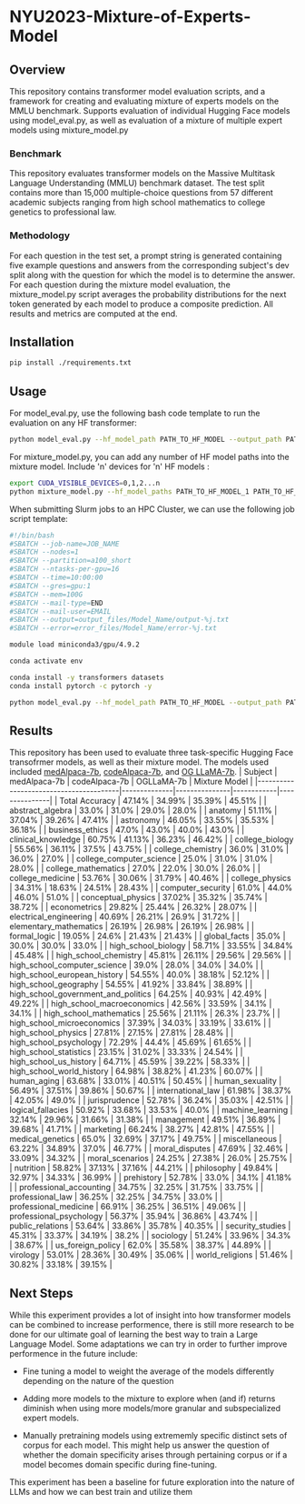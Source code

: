 # NYU2023-Mixture-of-Experts-Model

## Overview
This repository contains transformer model evaluation scripts, and a framework for creating and evaluating mixture of experts models on the MMLU benchmark. Supports evaluation of individual Hugging Face models using model_eval.py,  as well as evaluation of a mixture of multiple expert models using mixture_model.py

### Benchmark
This repository evaluates transformer models on the Massive Multitask Language Understanding (MMLU) benchmark dataset. The test split contains more than 15,000 multiple-choice questions from 57 different academic subjects ranging from high school mathematics to college genetics to professional law.

### Methodology
For each question in the test set, a prompt string is generated containing five example questions and answers from the corresponding subject's dev split along with the question for which the model is to determine the answer. For each question during the mixture model evaluation, the mixture_model.py script averages the probability distributions for the next token generated by each model to produce a composite prediction. All results and metrics are computed at the end.

## Installation
```bash
pip install ./requirements.txt
```
## Usage
For model_eval.py, use the following bash code template to run the evaluation on any HF transformer:
```bash
python model_eval.py --hf_model_path PATH_TO_HF_MODEL --output_path PATH_TO_OUTPUT_DATA
```

For mixture_model.py, you can add any number of HF model paths into the mixture model. Include 'n' devices for 'n' HF models :
```bash
export CUDA_VISIBLE_DEVICES=0,1,2...n
python mixture_model.py --hf_model_paths PATH_TO_HF_MODEL_1 PATH_TO_HF_MODEL_2 PATH_TO_HF_MODEL_3 --output_path PATH_TO_OUTPUT_DATA
```

When submitting Slurm jobs to an HPC Cluster, we can use the following job script template: 
```bash
#!/bin/bash
#SBATCH --job-name=JOB_NAME
#SBATCH --nodes=1
#SBATCH --partition=a100_short
#SBATCH --ntasks-per-gpu=16
#SBATCH --time=10:00:00
#SBATCH --gres=gpu:1
#SBATCH --mem=100G
#SBATCH --mail-type=END
#SBATCH --mail-user=EMAIL
#SBATCH --output=output_files/Model_Name/output-%j.txt
#SBATCH --error=error_files/Model_Name/error-%j.txt

module load miniconda3/gpu/4.9.2

conda activate env

conda install -y transformers datasets
conda install pytorch -c pytorch -y

python model_eval.py --hf_model_path PATH_TO_HF_MODEL --output_path PATH_TO_OUTPUT_DATA
```

## Results
This repository has been used to evaluate three task-specific Hugging Face transofrmer models, as well as their mixture model. The models used included [medAlpaca-7b](https://huggingface.co/medalpaca/medalpaca-7b), [codeAlpaca-7b](https://huggingface.co/allenai/open-instruct-code-alpaca-7b), and [OG LLaMA-7b](https://huggingface.co/decapoda-research/llama-7b-hf).
| Subject                                | medAlpaca-7b | codeAlpaca-7b | OGLLaMA-7b | Mixture Model |
|----------------------------------------|--------------|---------------|------------|---------------|
| Total Accuracy                   | 47.14%        | 34.99%         | 35.39%        | 45.51%         |
| abstract_algebra                       | 33.0%        | 31.0%         | 29.0%      | 28.0%         |
| anatomy                                | 51.11%       | 37.04%        | 39.26%     | 47.41%        |
| astronomy                              | 46.05%       | 33.55%        | 35.53%     | 36.18%        |
| business_ethics                        | 47.0%        | 43.0%         | 40.0%      | 43.0%         |
| clinical_knowledge                     | 60.75%       | 41.13%        | 36.23%     | 46.42%        |
| college_biology                        | 55.56%       | 36.11%        | 37.5%      | 43.75%        |
| college_chemistry                      | 36.0%        | 31.0%         | 36.0%      | 27.0%         |
| college_computer_science                | 25.0%        | 31.0%         | 31.0%      | 28.0%         |
| college_mathematics                     | 27.0%        | 22.0%         | 30.0%      | 26.0%         |
| college_medicine                       | 53.76%       | 30.06%        | 31.79%     | 40.46%        |
| college_physics                        | 34.31%       | 18.63%        | 24.51%     | 28.43%        |
| computer_security                      | 61.0%        | 44.0%         | 46.0%      | 51.0%         |
| conceptual_physics                     | 37.02%       | 35.32%        | 35.74%     | 38.72%        |
| econometrics                           | 29.82%       | 25.44%        | 26.32%     | 28.07%        |
| electrical_engineering                  | 40.69%       | 26.21%        | 26.9%      | 31.72%        |
| elementary_mathematics                  | 26.19%       | 26.98%        | 26.19%     | 26.98%        |
| formal_logic                           | 19.05%       | 24.6%         | 21.43%     | 21.43%        |
| global_facts                           | 35.0%        | 30.0%         | 30.0%      | 33.0%         |
| high_school_biology                    | 58.71%       | 33.55%        | 34.84%     | 45.48%        |
| high_school_chemistry                  | 45.81%       | 26.11%        | 29.56%     | 29.56%        |
| high_school_computer_science            | 39.0%        | 28.0%         | 34.0%      | 34.0%         |
| high_school_european_history           | 54.55%       | 40.0%         | 38.18%     | 52.12%        |
| high_school_geography                  | 54.55%       | 41.92%        | 33.84%     | 38.89%        |
| high_school_government_and_politics    | 64.25%       | 40.93%        | 42.49%     | 49.22%        |
| high_school_macroeconomics             | 42.56%       | 33.59%        | 34.1%      | 34.1%         |
| high_school_mathematics                | 25.56%       | 21.11%        | 26.3%      | 23.7%         |
| high_school_microeconomics             | 37.39%       | 34.03%        | 33.19%     | 33.61%        |
| high_school_physics                    | 27.81%       | 27.15%        | 27.81%     | 28.48%        |
| high_school_psychology                 | 72.29%       | 44.4%         | 45.69%     | 61.65%        |
| high_school_statistics                | 23.15%       | 31.02%        | 33.33%     | 24.54%        |
| high_school_us_history                 | 64.71%       | 45.59%        | 39.22%     | 58.33%        |
| high_school_world_history              | 64.98%       | 38.82%        | 41.23%     | 60.07%        |
| human_aging                           | 63.68%       | 33.01%        | 40.51%     | 50.45%        |
| human_sexuality                       | 56.49%       | 37.51%        | 39.86%     | 50.67%        |
| international_law                     | 61.98%       | 38.37%        | 42.05%     | 49.0%         |
| jurisprudence                         | 52.78%       | 36.24%        | 35.03%     | 42.51%        |
| logical_fallacies                     | 50.92%       | 33.68%        | 33.53%     | 40.0%         |
| machine_learning                      | 32.14%       | 29.96%        | 31.66%     | 31.38%        |
| management                           | 49.51%       | 36.89%        | 39.68%     | 41.71%        |
| marketing                             | 66.24%       | 38.27%        | 42.81%     | 47.55%        |
| medical_genetics                      | 65.0%        | 32.69%        | 37.17%     | 49.75%        |
| miscellaneous                         | 63.22%       | 34.89%        | 37.0%      | 46.77%        |
| moral_disputes                        | 47.69%       | 32.46%        | 33.09%     | 34.32%        |
| moral_scenarios                       | 24.25%       | 27.38%        | 26.0%      | 25.75%        |
| nutrition                             | 58.82%       | 37.13%        | 37.16%     | 44.21%        |
| philosophy                            | 49.84%       | 32.97%        | 34.33%     | 36.99%        |
| prehistory                            | 52.78%       | 33.0%         | 34.1%      | 41.18%        |
| professional_accounting              | 34.75%       | 32.25%        | 31.75%     | 33.75%        |
| professional_law                     | 36.25%       | 32.25%        | 34.75%     | 33.0%         |
| professional_medicine                | 66.91%       | 36.25%        | 36.51%     | 49.06%        |
| professional_psychology              | 56.37%       | 35.94%        | 36.86%     | 43.74%        |
| public_relations                     | 53.64%       | 33.86%        | 35.78%     | 40.35%        |
| security_studies                     | 45.31%       | 33.37%        | 34.19%     | 38.2%         |
| sociology                            | 51.24%       | 33.96%        | 34.3%      | 38.67%        |
| us_foreign_policy                    | 62.0%        | 35.58%        | 38.37%     | 44.89%        |
| virology                             | 53.01%       | 28.36%        | 30.49%     | 35.06%        |
| world_religions                      | 51.46%       | 30.82%        | 33.18%     | 39.15%        |


## Next Steps
While this experiment provides a lot of insight into how transformer models can be combined to increase performence, there is still more research to be done for our ultimate goal of learning the best way to train a Large Language Model. Some adaptations we can try in order to further improve performence in the future include: 

  * Fine tuning a model to weight the average of the models differently depending on the nature of the question

  * Adding more models to the mixture to explore when (and if) returns diminish when using more models/more granular and subspecialized expert models.

  * Manually pretraining models using extrememly specific distinct sets of corpus for each model. This might help us answer the question of whether the domain specificity arises through pertaining corpus or if a model becomes domain specific during fine-tuning.

This experiment has been a baseline for future exploration into the nature of LLMs and how we can best train and utilize them
